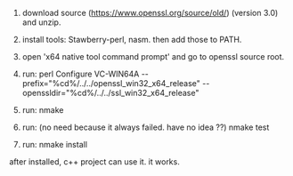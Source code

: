 1. download source (https://www.openssl.org/source/old/) (version 3.0) and unzip.

2. install tools: Stawberry-perl, nasm. then add those to PATH.

3. open 'x64 native tool command prompt' and go to openssl source root.

4. run:
perl Configure VC-WIN64A --prefix="%cd%/../../openssl_win32_x64_release" --openssldir="%cd%/../../ssl_win32_x64_release"

5. run:
nmake

6. run: (no need because it always failed. have no idea ??)
nmake test

7. run: 
nmake install

after installed, c++ project can use it. it works.